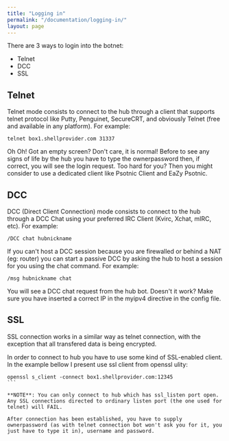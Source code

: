 ```yaml
---
title: "Logging in"
permalink: "/documentation/logging-in/"
layout: page
---
```

There are 3 ways to login into the botnet:

* Telnet
* DCC
* SSL

## Telnet
Telnet mode consists to connect to the hub through a client that supports telnet protocol like Putty, Penguinet, SecureCRT, and obviously Telnet (free and available in any platform). For example:

```
telnet box1.shellprovider.com 31337
```

Oh Oh! Got an empty screen? Don't care, it is normal! Before to see any signs of life by the hub you have to type the ownerpassword then, if correct, you will see the login request. Too hard for you? Then you might consider to use a dedicated client like Psotnic Client and EaZy Psotnic.

## DCC
DCC (Direct Client Connection) mode consists to connect to the hub through a DCC Chat using your preferred IRC Client (Kvirc, Xchat, mIRC, etc). For example:

```
/DCC chat hubnickname
```

If you can't host a DCC session because you are firewalled or behind a NAT (eg: router) you can start a passive DCC by asking the hub to host a session for you using the chat command. For example:

```
/msg hubnickname chat
```
You will see a DCC chat request from the hub bot. Doesn't it work? Make sure you have inserted a correct IP in the myipv4 directive in the config file.

## SSL
SSL connection works in a similar way as telnet connection, with the exception that all transfered data is being encrypted.

In order to connect to hub you have to use some kind of SSL-enabled client. In the example bellow I present use ssl client from openssl ulity:

````
openssl s_client -connect box1.shellprovider.com:12345
```

**NOTE**: You can only connect to hub which has ssl_listen port open. Any SSL connections directed to ordinary listen port (the one used for telnet) will FAIL.

After connection has been established, you have to supply ownerpassword (as with telnet connection bot won't ask you for it, you just have to type it in), username and password.
